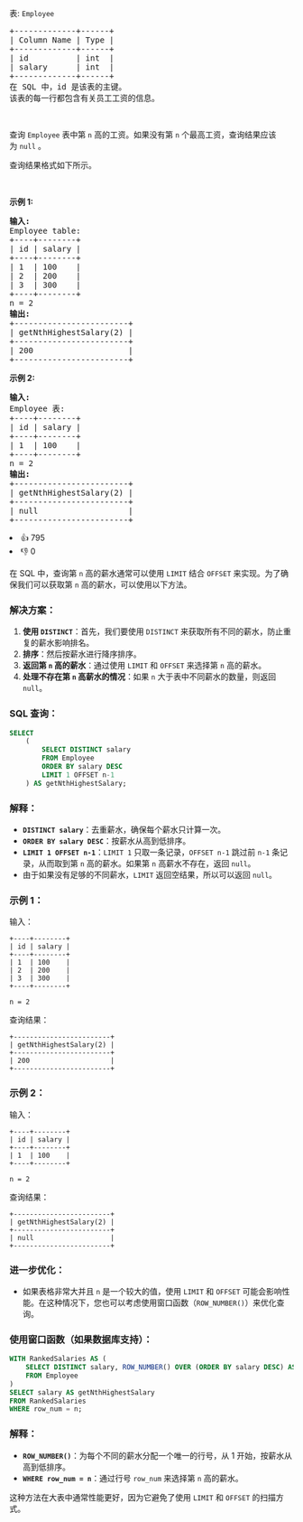 <p>表:&nbsp;<code>Employee</code></p>

<pre>
+-------------+------+
| Column Name | Type |
+-------------+------+
| id          | int  |
| salary      | int  |
+-------------+------+
在 SQL 中，id 是该表的主键。
该表的每一行都包含有关员工工资的信息。
</pre>

<p>&nbsp;</p>

<p>查询&nbsp;<code>Employee</code> 表中第 <code>n</code> 高的工资。如果没有第 <code>n</code> 个最高工资，查询结果应该为&nbsp;<code>null</code> 。</p>

<p>查询结果格式如下所示。</p>

<p>&nbsp;</p>

<p><strong>示例 1:</strong></p>

<pre>
<strong>输入:</strong> 
Employee table:
+----+--------+
| id | salary |
+----+--------+
| 1  | 100    |
| 2  | 200    |
| 3  | 300    |
+----+--------+
n = 2
<strong>输出:</strong> 
+------------------------+
| getNthHighestSalary(2) |
+------------------------+
| 200                    |
+------------------------+
</pre>

<p><strong>示例 2:</strong></p>

<pre>
<strong>输入:</strong> 
Employee 表:
+----+--------+
| id | salary |
+----+--------+
| 1  | 100    |
+----+--------+
n = 2
<strong>输出:</strong> 
+------------------------+
| getNthHighestSalary(2) |
+------------------------+
| null                   |
+------------------------+</pre>

<div><li>👍 795</li><li>👎 0</li></div>

在 SQL 中，查询第 `n` 高的薪水通常可以使用 `LIMIT` 结合 `OFFSET` 来实现。为了确保我们可以获取第 `n` 高的薪水，可以使用以下方法。

### 解决方案：
1. **使用 `DISTINCT`**：首先，我们要使用 `DISTINCT` 来获取所有不同的薪水，防止重复的薪水影响排名。
2. **排序**：然后按薪水进行降序排序。
3. **返回第 `n` 高的薪水**：通过使用 `LIMIT` 和 `OFFSET` 来选择第 `n` 高的薪水。
4. **处理不存在第 `n` 高薪水的情况**：如果 `n` 大于表中不同薪水的数量，则返回 `null`。

### SQL 查询：

```sql
SELECT 
    (
        SELECT DISTINCT salary
        FROM Employee
        ORDER BY salary DESC
        LIMIT 1 OFFSET n-1
    ) AS getNthHighestSalary;
```

### 解释：
- **`DISTINCT salary`**：去重薪水，确保每个薪水只计算一次。
- **`ORDER BY salary DESC`**：按薪水从高到低排序。
- **`LIMIT 1 OFFSET n-1`**：`LIMIT 1` 只取一条记录，`OFFSET n-1` 跳过前 `n-1` 条记录，从而取到第 `n` 高的薪水。如果第 `n` 高薪水不存在，返回 `null`。
- 由于如果没有足够的不同薪水，`LIMIT` 返回空结果，所以可以返回 `null`。

### 示例 1：

输入：

```
+----+--------+
| id | salary |
+----+--------+
| 1  | 100    |
| 2  | 200    |
| 3  | 300    |
+----+--------+
```

`n = 2`

查询结果：

```
+------------------------+
| getNthHighestSalary(2) |
+------------------------+
| 200                    |
+------------------------+
```

### 示例 2：

输入：

```
+----+--------+
| id | salary |
+----+--------+
| 1  | 100    |
+----+--------+
```

`n = 2`

查询结果：

```
+------------------------+
| getNthHighestSalary(2) |
+------------------------+
| null                   |
+------------------------+
```

### 进一步优化：
- 如果表格非常大并且 `n` 是一个较大的值，使用 `LIMIT` 和 `OFFSET` 可能会影响性能。在这种情况下，您也可以考虑使用窗口函数（`ROW_NUMBER()`）来优化查询。

### 使用窗口函数（如果数据库支持）：

```sql
WITH RankedSalaries AS (
    SELECT DISTINCT salary, ROW_NUMBER() OVER (ORDER BY salary DESC) AS row_num
    FROM Employee
)
SELECT salary AS getNthHighestSalary
FROM RankedSalaries
WHERE row_num = n;
```

### 解释：
- **`ROW_NUMBER()`**：为每个不同的薪水分配一个唯一的行号，从 1 开始，按薪水从高到低排序。
- **`WHERE row_num = n`**：通过行号 `row_num` 来选择第 `n` 高的薪水。

这种方法在大表中通常性能更好，因为它避免了使用 `LIMIT` 和 `OFFSET` 的扫描方式。